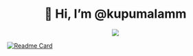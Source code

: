 <h1 align="center">
  👋 Hi, I’m @kupumalamm
</h1>
<p align="center">
  <a href="https://git.io/typing-svg"><img src="https://readme-typing-svg.herokuapp.com?font=prompt&size=25&duration=3000&lines=Bwrak+Bwrak+Bwrak+Bwrak+Bwrak"></a>
</p>

[![Readme Card](https://github-readme-stats.vercel.app/api/pin/?username=kupumalamm&repo=discord-js-v14-handler&theme=dracula)](https://github.com/kupumalamm/discord-js-v14-handler)

<!--
![GitHub Contributions](https://github-readme-streak-stats.herokuapp.com/?user=kupumalamm&theme=merko)
-->
